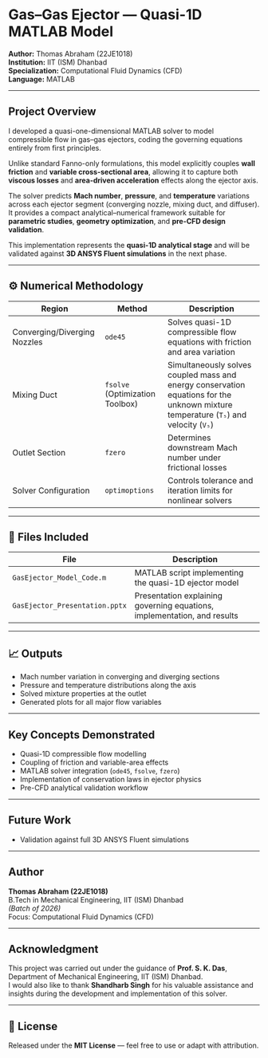 # Gas–Gas Ejector — Quasi-1D MATLAB Model

**Author:** Thomas Abraham (22JE1018)  
**Institution:** IIT (ISM) Dhanbad  
**Specialization:** Computational Fluid Dynamics (CFD)  
**Language:** MATLAB  

---

## Project Overview

I developed a quasi-one-dimensional MATLAB solver to model compressible flow in gas–gas ejectors, coding the governing equations entirely from first principles.

Unlike standard Fanno-only formulations, this model explicitly couples **wall friction** and **variable cross-sectional area**, allowing it to capture both **viscous losses** and **area-driven acceleration** effects along the ejector axis.

The solver predicts **Mach number**, **pressure**, and **temperature** variations across each ejector segment (converging nozzle, mixing duct, and diffuser). It provides a compact analytical–numerical framework suitable for **parametric studies**, **geometry optimization**, and **pre-CFD design validation**.

This implementation represents the **quasi-1D analytical stage** and will be validated against **3D ANSYS Fluent simulations** in the next phase.

---

## ⚙️ Numerical Methodology

| Region | Method | Description |
|--------|---------|-------------|
| Converging/Diverging Nozzles | `ode45` | Solves quasi-1D compressible flow equations with friction and area variation |
| Mixing Duct | `fsolve` (Optimization Toolbox) | Simultaneously solves coupled mass and energy conservation equations for the unknown mixture temperature (`T₅`) and velocity (`V₅`) |
| Outlet Section | `fzero` | Determines downstream Mach number under frictional losses |
| Solver Configuration | `optimoptions` | Controls tolerance and iteration limits for nonlinear solvers |

---

## 📄 Files Included
| File | Description |
|------|--------------|
| `GasEjector_Model_Code.m` | MATLAB script implementing the quasi-1D ejector model |
| `GasEjector_Presentation.pptx` | Presentation explaining governing equations, implementation, and results |

---

## 📈 Outputs
- Mach number variation in converging and diverging sections  
- Pressure and temperature distributions along the axis  
- Solved mixture properties at the outlet  
- Generated plots for all major flow variables  

---

## Key Concepts Demonstrated
- Quasi-1D compressible flow modelling  
- Coupling of friction and variable-area effects  
- MATLAB solver integration (`ode45`, `fsolve`, `fzero`)  
- Implementation of conservation laws in ejector physics  
- Pre-CFD analytical validation workflow  

---

## Future Work
- Validation against full 3D ANSYS Fluent simulations  
---

## Author
**Thomas Abraham (22JE1018)**  
B.Tech in Mechanical Engineering, IIT (ISM) Dhanbad  
*(Batch of 2026)*  
Focus: Computational Fluid Dynamics (CFD)

---

## Acknowledgment
This project was carried out under the guidance of **Prof. S. K. Das**, Department of Mechanical Engineering, IIT (ISM) Dhanbad.  
I would also like to thank **Shandharb Singh** for his valuable assistance and insights during the development and implementation of this solver.

---

## 🧾 License
Released under the **MIT License** — feel free to use or adapt with attribution.

